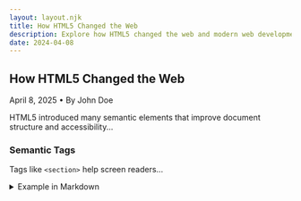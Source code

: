 ```yaml
---
layout: layout.njk
title: How HTML5 Changed the Web
description: Explore how HTML5 changed the web and modern web development practices.
date: 2024-04-08
---
```


<article>
  <h2>How HTML5 Changed the Web</h2>
  <p><time datetime="2025-04-08">April 8, 2025</time> • By John Doe</p>

  <section>
    <p>HTML5 introduced many semantic elements that improve document structure and accessibility...</p>
    <h3>Semantic Tags</h3>
    <p>Tags like <code>&lt;section&gt;</code> help screen readers...</p>
  </section>
</article>

<details>
  <summary>Example in Markdown</summary>
  <pre>
    ```js
    function greet(name) {
      return `Hello, ${name}!`;
    }
    ```
  </pre>
</details>
